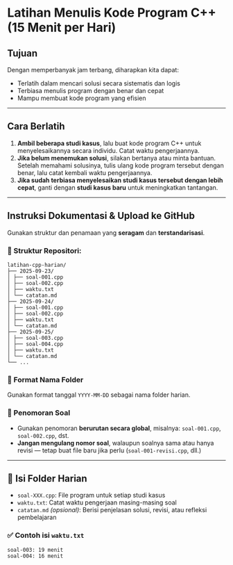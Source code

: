 # Latihan Menulis Kode Program C++ (15 Menit per Hari)

## Tujuan
Dengan memperbanyak jam terbang, diharapkan kita dapat:
- Terlatih dalam mencari solusi secara sistematis dan logis  
- Terbiasa menulis program dengan benar dan cepat  
- Mampu membuat kode program yang efisien  

---

## Cara Berlatih
1. **Ambil beberapa studi kasus**, lalu buat kode program C++ untuk menyelesaikannya secara individu. Catat waktu pengerjaannya.  
2. **Jika belum menemukan solusi**, silakan bertanya atau minta bantuan. Setelah memahami solusinya, tulis ulang kode program tersebut dengan benar, lalu catat kembali waktu pengerjaannya.  
3. **Jika sudah terbiasa menyelesaikan studi kasus tersebut dengan lebih cepat**, ganti dengan **studi kasus baru** untuk meningkatkan tantangan.

---

## Instruksi Dokumentasi & Upload ke GitHub

Gunakan struktur dan penamaan yang **seragam** dan **terstandarisasi**.

### 📁 Struktur Repositori:
```
latihan-cpp-harian/
├── 2025-09-23/
│ ├── soal-001.cpp
│ ├── soal-002.cpp
│ ├── waktu.txt
│ └── catatan.md
├── 2025-09-24/
│ ├── soal-001.cpp
│ ├── soal-002.cpp
│ ├── waktu.txt
│ └── catatan.md
├── 2025-09-25/
│ ├── soal-003.cpp
│ ├── soal-004.cpp
│ ├── waktu.txt
│ └── catatan.md
└── ...
```

### 📅 Format Nama Folder
Gunakan format tanggal `YYYY-MM-DD` sebagai nama folder harian.

### 🔢 Penomoran Soal
- Gunakan penomoran **berurutan secara global**, misalnya: `soal-001.cpp`, `soal-002.cpp`, dst.
- **Jangan mengulang nomor soal**, walaupun soalnya sama atau hanya revisi — tetap buat file baru jika perlu (`soal-001-revisi.cpp`, dll.)

---

## 📂 Isi Folder Harian
- `soal-XXX.cpp`: File program untuk setiap studi kasus  
- `waktu.txt`: Catat waktu pengerjaan masing-masing soal  
- `catatan.md` *(opsional)*: Berisi penjelasan solusi, revisi, atau refleksi pembelajaran

### ✅ Contoh isi `waktu.txt`
```
soal-003: 19 menit
soal-004: 16 menit
```
